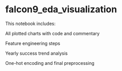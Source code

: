 # falcon9_eda_visualization
This notebook includes:

All plotted charts with code and commentary

Feature engineering steps

Yearly success trend analysis

One-hot encoding and final preprocessing
